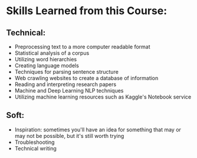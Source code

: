 # Skills Learned from this Course:
## Technical:
* Preprocessing text to a more computer readable format
* Statistical analysis of a corpus
* Utilizing word hierarchies
* Creating language models
* Techniques for parsing sentence structure
* Web crawling websites to create a database of information
* Reading and interpreting research papers
* Machine and Deep Learning NLP techniques
* Utilizing machine learning resources such as Kaggle's Notebook service
## Soft:
* Inspiration: sometimes you'll have an idea for something that may or may not be possible, but it's still worth trying
* Troubleshooting
* Technical writing
